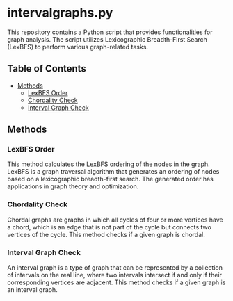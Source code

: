 # intervalgraphs.py

This repository contains a Python script that provides functionalities for graph analysis. The script utilizes Lexicographic Breadth-First Search (LexBFS) to perform various graph-related tasks.


## Table of Contents
- [Methods](#methods)
  - [LexBFS Order](#lexbfs-order)
  - [Chordality Check](#chordality-check)
  - [Interval Graph Check](#interval-graph-check)

## Methods

### LexBFS Order

This method calculates the LexBFS ordering of the nodes in the graph. LexBFS is a graph traversal algorithm that generates an ordering of nodes based on a lexicographic breadth-first search. The generated order has applications in graph theory and optimization.

### Chordality Check

Chordal graphs are graphs in which all cycles of four or more vertices have a chord, which is an edge that is not part of the cycle but connects two vertices of the cycle. This method checks if a given graph is chordal.

### Interval Graph Check

An interval graph is a type of graph that can be represented by a collection of intervals on the real line, where two intervals intersect if and only if their corresponding vertices are adjacent. This method checks if a given graph is an interval graph.
